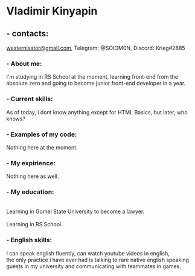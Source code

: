 # **Vladimir Kinyapin**

## - contacts:
 
 westernisator@gmail.com, Telegram: @SOIOM0N, Discord: Krieg#2885

### - About me: 

I'm studying in RS School at the moment, learning front-end from the absolute zero and going to become junior front-end developer in a year.

### - Current skills:

 As of today, i dont know anything except for HTML Basics, but later, who knows?

### - Examples of my code: 

Nothing here at the moment.

### - My expirience:

Nothing here as well.

### - My education:

<br>Learning in Gomel State University to become a lawyer.</br>
<br>Learning in RS School.</br>

### - English skills:

I can speak english fluently, can watch youtube videos in english,</br> the only practice i have ever had is talking to rare native english speaking guests in my university and communicating with teammates in games.
